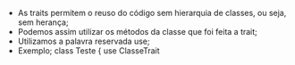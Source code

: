 * As traits permitem o reuso do código sem hierarquia de classes, ou seja, sem herança;
* Podemos assim utilizar os métodos da classe que foi feita a trait;
* Utilizamos a palavra reservada use;
* Exemplo; class Teste { use ClasseTrait